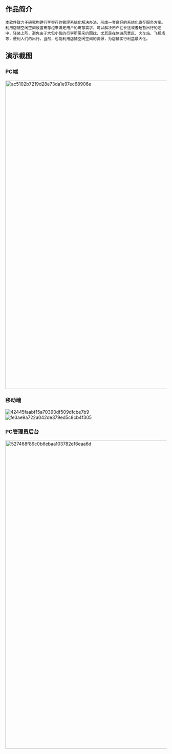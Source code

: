 ## 作品简介

    本软件致力于研究构建行李寄存的管理系统化解决办法，形成一套良好的系统化寄存服务方案。利用店铺空闲空间放置寄存柜来满足用户的寄存需求，可以解决用户在长途或者短暂出行的途中，轻装上阵，避免由于大包小包的行李所带来的困扰，尤其是在旅游风景区、火车站、飞机场等，便利人们的出行。当然，也能利用店铺空闲空间的资源，为店铺实行利益最大化。
    
## 演示截图
### PC端
<img width="960" alt="ac5102b7219d28e73da1e97ec68906e" src="https://user-images.githubusercontent.com/68142885/155484204-d6941118-007e-4ed2-b7cf-6b04c16470a9.png">

### 移动端
![42445faabf15a70390df509dfcbe7b9](https://user-images.githubusercontent.com/68142885/155484335-9a2f3e04-d8d0-4c07-a24c-7c93df797b9e.png)
![fe3ae9a722a042de379ed5c8cb4f305](https://user-images.githubusercontent.com/68142885/155484424-b1f0bf4a-9f2e-419f-ae2a-8edb070286eb.png)

### PC管理员后台
<img width="960" alt="527468f89c0b6ebaa103782e16eaa6d" src="https://user-images.githubusercontent.com/68142885/155484407-ab202ad7-3f37-4a0e-a3e6-b99e955bc381.png">
